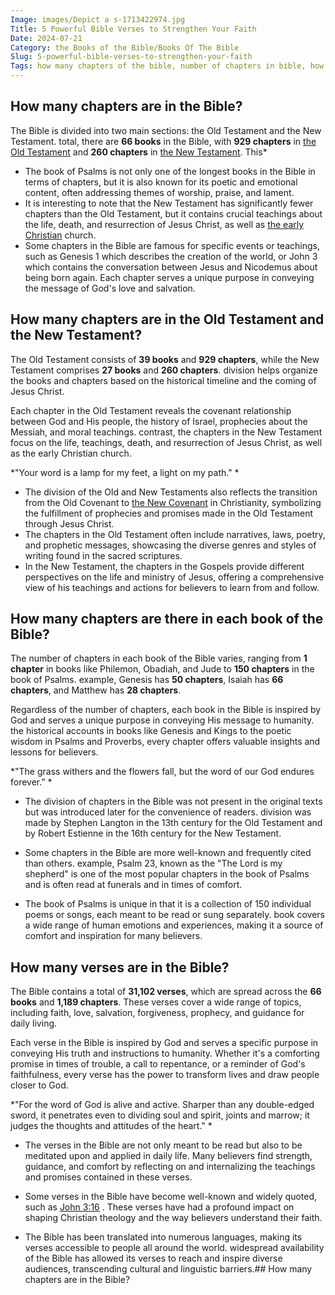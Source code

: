 ```yaml
---
Image: images/Depict a s-1713422974.jpg
Title: 5 Powerful Bible Verses to Strengthen Your Faith
Date: 2024-07-21
Category: the Books of the Bible/Books Of The Bible
Slug: 5-powerful-bible-verses-to-strengthen-your-faith
Tags: how many chapters of the bible, number of chapters in bible, how many total chapters in the bible, how many chapters are in the whole bible, how many chapters in each book of the bible, how many chapters in bible, how many chapters are there in the bible, how many chapters in the whole bible, how many chapter in the bible, how many total chapters are in the bible, how many verses are there in bible, how many verses are there in the bible, how many chapters in old testament, how many chapters are in the bible, how many bible chapters are there, how many verses are in the bible, number of chapters in the bible, how many chapters in the bible, how many chapters are in the old testament, the books of the bible, books of the bible
---
```

## How many chapters are in the Bible?

The Bible is divided into two main sections: the Old Testament and the New Testament.  total, there are **66 books** in the Bible, with **929 chapters** in [the Old Testament](/where-does-the-new-testament-begin-a-comprehensive-guide-for-christian-readers) and **260 chapters** in [the New Testament](/understanding-the-differences-between-messianic-judaism-and-christianity-a-comprehensive-guide). This*

- The book of Psalms is not only one of the longest books in the Bible in terms of chapters, but it is also known for its poetic and emotional content, often addressing themes of worship, praise, and lament.
- It is interesting to note that the New Testament has significantly fewer chapters than the Old Testament, but it contains crucial teachings about the life, death, and resurrection of Jesus Christ, as well as [the early Christian](/where-does-the-new-testament-begin-a-comprehensive-guide-for-christian-readers) church.
- Some chapters in the Bible are famous for specific events or teachings, such as Genesis 1 which describes the creation of the world, or John 3 which contains the conversation between Jesus and Nicodemus about being born again. Each chapter serves a unique purpose in conveying the message of God's love and salvation.

## How many chapters are in the Old Testament and the New Testament?

The Old Testament consists of **39 books** and **929 chapters**, while the New Testament comprises **27 books** and **260 chapters**.  division helps organize the books and chapters based on the historical timeline and the coming of Jesus Christ.

Each chapter in the Old Testament reveals the covenant relationship between God and His people, the history of Israel, prophecies about the Messiah, and moral teachings.  contrast, the chapters in the New Testament focus on the life, teachings, death, and resurrection of Jesus Christ, as well as the early Christian church.

*"Your word is a lamp for my feet, a light on my path." *

- The division of the Old and New Testaments also reflects the transition from the Old Covenant to [the New Covenant](/where-does-the-new-testament-begin-a-comprehensive-guide-for-christian-readers) in Christianity, symbolizing the fulfillment of prophecies and promises made in the Old Testament through Jesus Christ.
- The chapters in the Old Testament often include narratives, laws, poetry, and prophetic messages, showcasing the diverse genres and styles of writing found in the sacred scriptures.
- In the New Testament, the chapters in the Gospels provide different perspectives on the life and ministry of Jesus, offering a comprehensive view of his teachings and actions for believers to learn from and follow.

## How many chapters are there in each book of the Bible?

The number of chapters in each book of the Bible varies, ranging from **1 chapter** in books like Philemon, Obadiah, and Jude to **150 chapters** in the book of Psalms.  example, Genesis has **50 chapters**, Isaiah has **66 chapters**, and Matthew has **28 chapters**.

Regardless of the number of chapters, each book in the Bible is inspired by God and serves a unique purpose in conveying His message to humanity.  the historical accounts in books like Genesis and Kings to the poetic wisdom in Psalms and Proverbs, every chapter offers valuable insights and lessons for believers.

*"The grass withers and the flowers fall, but the word of our God endures forever." *

- The division of chapters in the Bible was not present in the original texts but was introduced later for the convenience of readers.  division was made by Stephen Langton in the 13th century for the Old Testament and by Robert Estienne in the 16th century for the New Testament.

- Some chapters in the Bible are more well-known and frequently cited than others.  example, Psalm 23, known as the "The Lord is my shepherd" is one of the most popular chapters in the book of Psalms and is often read at funerals and in times of comfort.

- The book of Psalms is unique in that it is a collection of 150 individual poems or songs, each meant to be read or sung separately.  book covers a wide range of human emotions and experiences, making it a source of comfort and inspiration for many believers.

## How many verses are in the Bible?

The Bible contains a total of **31,102 verses**, which are spread across the **66 books** and **1,189 chapters**. These verses cover a wide range of topics, including faith, love, salvation, forgiveness, prophecy, and guidance for daily living.

Each verse in the Bible is inspired by God and serves a specific purpose in conveying His truth and instructions to humanity. Whether it's a comforting promise in times of trouble, a call to repentance, or a reminder of God's faithfulness, every verse has the power to transform lives and draw people closer to God.

*"For the word of God is alive and active. Sharper than any double-edged sword, it penetrates even to dividing soul and spirit, joints and marrow; it judges the thoughts and attitudes of the heart." *

- The verses in the Bible are not only meant to be read but also to be meditated upon and applied in daily life. Many believers find strength, guidance, and comfort by reflecting on and internalizing the teachings and promises contained in these verses.

- Some verses in the Bible have become well-known and widely quoted, such as [John 3:16](https://www.bibleref.com/John/3/John-3-16.html) . These verses have had a profound impact on shaping Christian theology and the way believers understand their faith.

- The Bible has been translated into numerous languages, making its verses accessible to people all around the world.  widespread availability of the Bible has allowed its verses to reach and inspire diverse audiences, transcending cultural and linguistic barriers.## How many chapters are in the Bible?